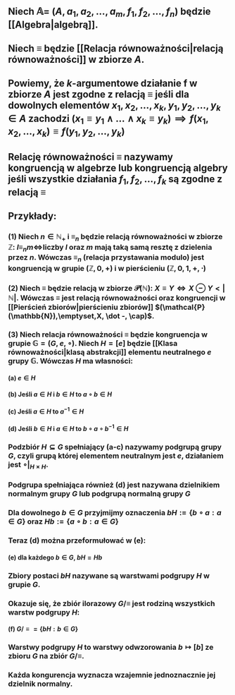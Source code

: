 ## Niech $\mathbb{A}=\:(A, a_1, a_2, ..., a_m,  f_1,  f_2, ..., f_n)$ będzie [[Algebra|algebrą]].
## Niech $\equiv$ będzie [[Relacja równoważności|relacją równoważności]] w zbiorze $A$.
## Powiemy, że $k$-argumentowe działanie f w zbiorze $A$ jest **zgodne z relacją $\equiv$** jeśli  dla dowolnych elementów $x_1,x_2,...,x_k, y_1,y_2,...,y_k \in A$ zachodzi $(x_1 \equiv y_1 \wedge ... \wedge x_k \equiv y_k) \implies f(x_1,x_2,...,x_k) \equiv f(y_1,y_2,...,y_k)$
## Relację równoważności $\equiv$ nazywamy **kongruencją w algebrze** lub **kongruencją algebry** jeśli wszystkie działania $f_1, f_2, ..., f_k$ są zgodne z relacją $\equiv$

## **Przykłady**:
### (1) Niech $n \in \mathbb{N}_+$ i $\equiv_n$ będzie relacją równoważności w zbiorze $\mathbb{Z}$: $l \equiv_n m \iff$liczby $l$ oraz $m$ mają taką samą resztę z dzielenia przez $n$. Wówczas $\equiv_n$ (relacja przystawania modulo) jest kongruencją w grupie $(\mathbb{Z},0,+)$ i w pierścieniu $(\mathbb{Z},0,1,+,\cdot)$
### (2) Niech $\equiv$ będzie relacją w zbiorze $\mathcal{P}(\mathbb{N})$: $X \equiv Y \iff X \ominus{}Y<|\mathbb{N}|$. Wówczas $\equiv$ jest relacją równoważności oraz kongruencji w [[Pierścień zbiorów|pierścieniu zbiorów]] $(\mathcal{P}(\mathbb{N}),\emptyset,X, \dot -, \cap)$. 
### (3) Niech relacja równoważności $\equiv$ będzie kongruencja w grupie $\mathbb{G} = (G,e, \circ)$. Niech $H=[e]$ będzie [[Klasa równoważności|klasą abstrakcji]] elementu neutralnego $e$ grupy $\mathbb{G}$. Wówczas $H$ ma własności:
#### (a) $e \in H$
#### (b) Jeśli $a \in H$ i  $b \in H$ to  $a \circ b \in H$
#### (c) Jeśli $a \in H$ to  $a^{-1} \in H$
#### (d) Jeśli  $b \in H$ i  $a \in H$ to  $b  \circ a \circ b^{-1} \in H$
### Podzbiór $H \subseteq G$ spełniający (a-c) nazywamy **podgrupą grupy $G$**, czyli grupą której elementem neutralnym jest $e$, działaniem  jest $\circ|_{H \times H}$. 
### Podgrupa spełniająca również (d) jest nazywana **dzielnikiem normalnym grupy $G$** lub **podgrupą  normalną grupy $G$** 
### Dla dowolnego $b \in G$  przyjmijmy oznaczenia $bH := \{b \circ a: a\in G\}$ oraz $Hb := \{a \circ b: a\in G\}$  
### Teraz (d) można przeformułować w (e): 
#### (e) dla każdego $b \in G$, $bH = Hb$
### Zbiory postaci $bH$ nazywane są **warstwami podgrupy $H$ w grupie $G$**.
### Okazuje się, że zbiór ilorazowy $G/\equiv$ jest rodziną wszystkich warstw podgrupy $H$:
#### (f) $G/\equiv = \{bH:b\in G\}$
###  Warstwy podgrupy $H$ to warstwy odwzorowania $b \mapsto [b]$ ze zbioru $G$ na zbiór $G/\equiv$.
### Każda kongurencja wyznacza wzajemnie jednoznacznie jej dzielnik normalny.